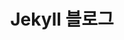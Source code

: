 ---
title: "Jekyll 블로그"
layout: category
permalink: /experiences/Jekyll-블로그/
author_profile: true
sidebar_main: true
taxonomy: Jekyll 블로그
---